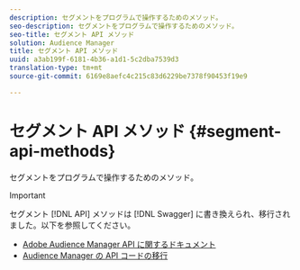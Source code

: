 ```yaml
---
description: セグメントをプログラムで操作するためのメソッド。
seo-description: セグメントをプログラムで操作するためのメソッド。
seo-title: セグメント API メソッド
solution: Audience Manager
title: セグメント API メソッド
uuid: a3ab199f-6181-4b36-a1d1-5c2dba7539d3
translation-type: tm+mt
source-git-commit: 6169e8aefc4c215c83d6229be7378f90453f19e9

---
```



# セグメント API メソッド {#segment-api-methods}

セグメントをプログラムで操作するためのメソッド。

>[!IMPORTANT]
>
>セグメント [!DNL API] メソッドは [!DNL Swagger] に書き換えられ、移行されました。以下を参照してください。
>
>* [Adobe Audience Manager API に関するドキュメント](https://bank.demdex.com/portal/swagger/index.html)
>* [Audience Manager の API コードの移行](../../api/api-swagger-migration.md)